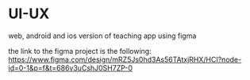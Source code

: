 # UI-UX

web, android and ios version of teaching app using figma

the link to the figma project is the following:
https://www.figma.com/design/mRZ5Js0hd3As56TAtxjRHX/HCI?node-id=0-1&p=f&t=686v3uCshJ0SH7ZP-0
